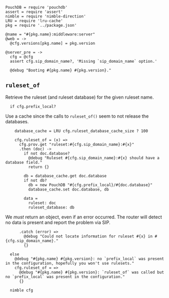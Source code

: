     PouchDB = require 'pouchdb'
    assert = require 'assert'
    nimble = require 'nimble-direction'
    LRU = require 'lru-cache'
    pkg = require '../package.json'

    @name = "#{pkg.name}:middleware:server"
    @web = ->
      @cfg.versions[pkg.name] = pkg.version

    @server_pre = ->
      cfg = @cfg
      assert cfg.sip_domain_name?, 'Missing `sip_domain_name` option.'

      @debug "Booting #{pkg.name} #{pkg.version}."

`ruleset_of`
------------

Retrieve the ruleset (and ruleset database) for the given ruleset name.

      if cfg.prefix_local?

Use a cache since the calls to `ruleset_of()` seem to not release the databases.

        database_cache = LRU cfg.ruleset_database_cache_size ? 100

        cfg.ruleset_of = (x) =>
          cfg.prov.get "ruleset:#{cfg.sip_domain_name}:#{x}"
          .then (doc) ->
            if not doc.database?
              @debug "Ruleset #{cfg.sip_domain_name}:#{x} should have a database field."
              return {}

            db = database_cache.get doc.database
            if not db?
              db = new PouchDB "#{cfg.prefix_local}/#{doc.database}"
              database_cache.set doc.database, db

            data =
              ruleset: doc
              ruleset_database: db

We _must_ return an object, even if an error occurred. The router will detect no data is present and report the problem via SIP.

          .catch (error) =>
            @debug "Could not locate information for ruleset #{x} in #{cfg.sip_domain_name}."
            {}

      else
        @debug "#{pkg.name} #{pkg.version}: no `prefix_local` was present in the configuration, hopefully you won't use rulesets."
        cfg.ruleset_of = =>
          @debug "#{pkg.name} #{pkg.version}: `ruleset_of` was called but no `prefix_local` was present in the configuration."
          {}

      nimble cfg
